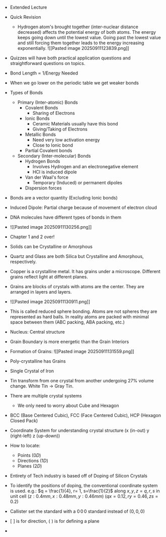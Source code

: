 - Extended Lecture
- Quick Revision
	- Hydrogen atom's brought together (inter-nuclear distance decreased) affects the potential energy of both atoms. The energy keeps going down until the lowest value. Going past the lowest value and still forcing them together leads to the energy increasing exponentially.
	  ![[Pasted image 20250911123839.png]]
- Quizzes will have both practical application questions and straightforward questions on topics.
- Bond Length $\propto$ 1/Energy Needed
- When we go lower on the periodic table we get weaker bonds
- Types of Bonds
	- Primary (Inter-atomic) Bonds
		- Covalent Bonds
			- Sharing of Electrons
		- Ionic Bonds
			- Ceramic Materials usually have this bond
			- Giving/Taking of Electrons
		- Metallic Bonds
			- Need very low activation energy
			- Close to Ionic bond
		- Partial Covalent bonds
	- Secondary (Inter-molecular) Bonds
		- Hydrogen Bonds
			- Involves Hydrogen and an electronegative element
			- HCl is induced dipole
		- Van der Waal's force
			- Temporary (Induced) or permanent dipoles
		- Dispersion forces
- Bonds are a vector quantity (Excluding Ionic bonds)
- Induced Dipole: Partial charge because of movement of electron cloud
- DNA molecules have different types of bonds in them
- ![[Pasted image 20250911130256.png]]
- Chapter 1 and 2 over!

- Solids can be Crystalline or Amorphous
- Quartz and Glass are both Silica but Crystalline and Amorphous, respectively.
- Copper is a crystalline metal. It has grains under a microscope. Different grains reflect light at different planes.
- Grains are blocks of crystals with atoms are the center. They are arranged in layers and layers.  
- ![[Pasted image 20250911130911.png]]
- This is called reduced sphere bonding. Atoms are not spheres they are represented as hard balls. In reality atoms are packed with minimal space between them (ABC packing, ABA packing, etc.)
- Nucleus: Central structure
- Grain Boundary is more energetic than the Grain Interiors
- Formation of Grains: ![[Pasted image 20250911131559.png]]
- Poly-crystalline has Grains
- Single Crystal of Iron 
- Tin transform from one crystal from another undergoing 27% volume change. White Tin $\to$ Gray Tin.
- There are multiple crystal systems
	- We only need to worry about Cube and Hexagon
- BCC (Base Centered Cubic), FCC (Face Centered Cubic), HCP (Hexagon Closed Pack)
- Coordinate System for understanding crystal structure (x (in-out) y (right-left) z (up-down))
- How to locate:
	- Points ($0D$)
	- Directions ($1D$)
	- Planes ($2D$)
- Entirety of Tech industry is based off of Doping of Silicon Crystals
- To identify the positions of doping, the conventional coordinate system is used. e.g.:
  $q = \frac{1}{4}, r= 1, s=\frac{1}{2}$
  along $x, y, z = q, r, s$ in unit cell 
  $(z:0.4mm, x:0.48mm, y:0.46mm)$
  $(qx = 0.12, ry = 0.46, zs =0.2)$
- Callister set the standard with a $0\, 0\, 0$ standard instead of $(0,0,0)$
- $[\,\,]$ is for direction, $(\,\,)$ is for defining a plane
- 
